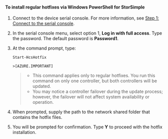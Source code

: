 <!--author=SharS last changed: 9/17/15-->

#### To install regular hotfixes via Windows PowerShell for StorSimple
1. Connect to the device serial console. For more information, see [Step 1: Connect to the serial console](storsimple-update-device.md#step1).

2. In the serial console menu, select option 1, **Log in with full access**. Type the password. The default password is **Password1**.

3. At the command prompt, type:

    `Start-HcsHotfix`

       >[AZURE.IMPORTANT]
    >
    >- This command applies only to regular hotfixes. You run this command on only one controller, but both controllers will be updated.
    >- You may notice a controller failover during the update process; however, the failover will not affect system availability or operation.
4. When prompted, supply the path to the network shared folder that contains the hotfix files.

5. You will be prompted for confirmation. Type **Y** to proceed with the hotfix installation.


